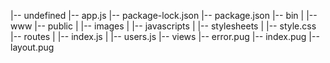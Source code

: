 |-- undefined
    |-- app.js
    |-- package-lock.json
    |-- package.json
    |-- bin
    |   |-- www
    |-- public
    |   |-- images
    |   |-- javascripts
    |   |-- stylesheets
    |       |-- style.css
    |-- routes
    |   |-- index.js
    |   |-- users.js
    |-- views
        |-- error.pug
        |-- index.pug
        |-- layout.pug

